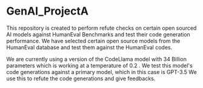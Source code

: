 # GenAI_ProjectA

This repository is created to perform refute checks on certain open sourced AI models against HumanEval Benchmarks and test their code generation performance.
We have selected certain open source models from the HumanEval database and test them against the HumanEval codes.


We are currently using a version of the CodeLlama model with 34 Billion parameters which is working at a temperature of 0.2 . 
We test this model's code generations against a primary model, which in this case is GPT-3.5 
We use this to refute the code generations and give feedbacks.

